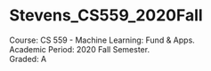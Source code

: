 # Stevens_CS559_2020Fall
Course: CS 559 - Machine Learning: Fund & Apps.  
Academic Period: 2020 Fall Semester.  
Graded: A
